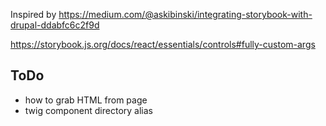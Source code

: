 Inspired by https://medium.com/@askibinski/integrating-storybook-with-drupal-ddabfc6c2f9d

https://storybook.js.org/docs/react/essentials/controls#fully-custom-args

## ToDo
* how to grab HTML from page
* twig component directory alias